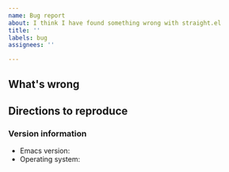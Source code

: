 ```yaml
---
name: Bug report
about: I think I have found something wrong with straight.el
title: ''
labels: bug
assignees: ''

---
```


## What's wrong



## Directions to reproduce

<!--
Please give instructions for how to reproduce the behavior _starting from an empty `~/.emacs.d`_. Unfortunately, I simply don't have enough time to check out your bug report unless it has clear instructions for this. To do this, start with an empty `~/.emacs.d/init.el`, add the bootstrap snippet, and then add any additional code from your init-file that's needed to set up the buggy behavior. Then include a list of steps to follow (commands to run, files to modify, whatever) after Emacs startup.

Also, unless you are already quite certain that your problem is specific to straight.el, please verify that it cannot be reproduced using package.el. If you can reproduce your problem with package.el, then it's not a bug in straight.el and I can't do anything about it!

If you try these steps and can't reproduce the problem, it must be something particular to your environment or configuration. In this case, you'll have to bisect in order to figure out what is causing the problem. I won't be able to debug a problem that only happens on your computer!
-->



### Version information

* Emacs version:
* Operating system:
